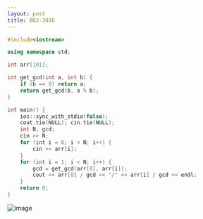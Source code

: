 ```yaml
---
layout: post
title: BOJ-3036
---
```


``` cpp
#include<iostream>

using namespace std;

int arr[101];

int get_gcd(int a, int b) {
	if (b == 0) return a;
	return get_gcd(b, a % b);
}

int main() {
    ios::sync_with_stdio(false);
    cout.tie(NULL); cin.tie(NULL);
    int N, gcd;
	cin >> N;
	for (int i = 0; i < N; i++) {
		cin >> arr[i];
    }
	for (int i = 1; i < N; i++) {
		gcd = get_gcd(arr[0], arr[i]);
		cout << arr[0] / gcd << "/" << arr[i] / gcd << endl;
	}
    return 0;
}
```
![image](https://user-images.githubusercontent.com/37402072/130485100-c0f7d048-2e19-4c4c-aad6-363f9fd5e19c.png)
